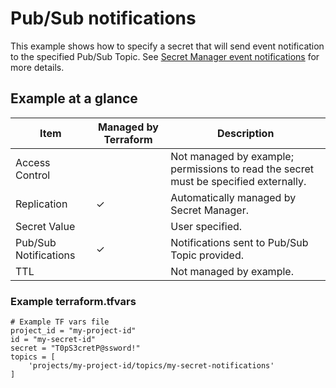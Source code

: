 # Pub/Sub notifications

This example shows how to specify a secret that will send event notification to the specified Pub/Sub Topic. See
[Secret Manager event notifications](https://cloud.google.com/secret-manager/docs/event-notifications#how_event_notifications_work_in)
for more details.

## Example at a glance

|Item|Managed by Terraform|Description|
|----|--------------------|-----------|
|Access Control||Not managed by example; permissions to read the secret must be specified externally.|
|Replication|&check;|Automatically managed by Secret Manager.|
|Secret Value||User specified.|
|Pub/Sub Notifications|&check;|Notifications sent to Pub/Sub Topic provided.|
|TTL||Not managed by example.|

### Example terraform.tfvars

<!-- spell-checker: disable -->
```properties
# Example TF vars file
project_id = "my-project-id"
id = "my-secret-id"
secret = "T0pS3cretP@ssword!"
topics = [
    'projects/my-project-id/topics/my-secret-notifications'
]
```
<!-- spell-checker: enable -->
